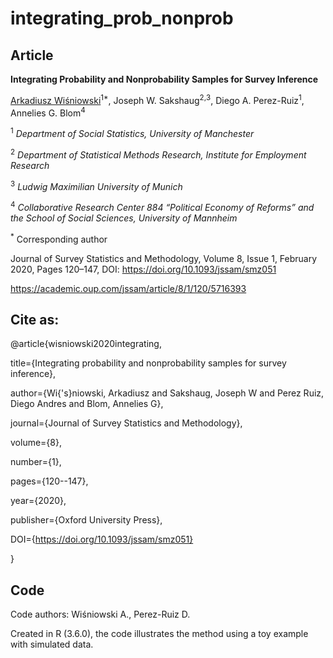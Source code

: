 # integrating_prob_nonprob
## Article

**Integrating Probability and Nonprobability Samples for Survey Inference**

[Arkadiusz Wiśniowski](https://www.research.manchester.ac.uk/portal/a.wisniowski.html)<sup>1*</sup>, Joseph W. Sakshaug<sup>2,</sup><sup>3</sup>, Diego A. Perez-Ruiz<sup>1</sup>, Annelies G. Blom<sup>4</sup>

<sup>1</sup> *Department of Social Statistics, University of Manchester*

<sup>2</sup> *Department of Statistical Methods Research, Institute for Employment Research*

<sup>3</sup> *Ludwig Maximilian University of Munich*

<sup>4</sup> *Collaborative Research Center 884 “Political Economy of Reforms” and the School of Social Sciences, University of Mannheim*

<sup>*</sup> Corresponding author

Journal of Survey Statistics and Methodology, Volume 8, Issue 1, February 2020, Pages 120–147, DOI: https://doi.org/10.1093/jssam/smz051

https://academic.oup.com/jssam/article/8/1/120/5716393

## Cite as:

@article{wisniowski2020integrating,

  title={Integrating probability and nonprobability samples for survey inference},

  author={Wi{\'s}niowski, Arkadiusz and Sakshaug, Joseph W and Perez Ruiz, Diego Andres and Blom, Annelies G},

  journal={Journal of Survey Statistics and Methodology},

  volume={8},
  
  number={1},
   
  pages={120--147},
  
  year={2020},
  
  publisher={Oxford University Press},
  
  DOI={https://doi.org/10.1093/jssam/smz051}
  
}

## Code

Code authors: Wiśniowski A., Perez-Ruiz D.

Created in R (3.6.0), the code illustrates the method using a toy example with simulated data.


